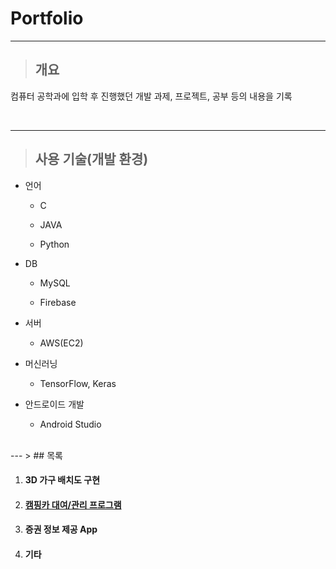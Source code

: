 # **Portfolio**

---



> ## 개요



컴퓨터 공학과에 입학 후 진행했던 개발 과제, 프로젝트, 공부 등의 내용을 기록

</br>

---

> ## 사용 기술(개발 환경)



- 언어

  - C

  - JAVA

  - Python

- DB

  - MySQL

  - Firebase

- 서버

  - AWS(EC2)

- 머신러닝

  - TensorFlow, Keras

- 안드로이드 개발

  - Android Studio

</br>
---
> ## 목록



1. #### 3D 가구 배치도 구현

2. #### [캠핑카 대여/관리 프로그램](./DBcampingcar/README.md#캠핑카-대여관리-프로그램)

3. #### 증권 정보 제공 App

4. #### 기타
